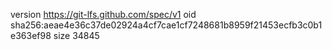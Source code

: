 version https://git-lfs.github.com/spec/v1
oid sha256:aeae4e36c37de02924a4cf7cae1cf7248681b8959f21453ecfb3c0b1e363ef98
size 34845
